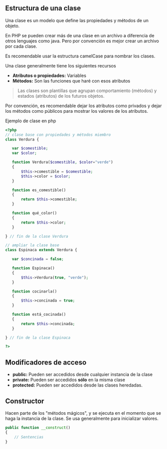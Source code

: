 ## Estructura de una clase

Una clase es un modelo que define las propiedades y métodos de un objeto.

En PHP se pueden crear más de una clase en un archivo a diferencia de otros lenguajes como java. Pero por convención es mejor crear un archivo por cada clase.

Es recomendable usar la estructura camelCase para nombrar los clases.

Una clase generalmente tiene los siguientes recursos
* __Atributos o propiedades:__ Variables 
* __Métodos:__ Son las funciones que haré con esos atributos


> Las clases son plantillas que agrupan comportamiento (métodos) y estados (atributos) de los futuros objetos.


Por convención, es recomendable dejar los atributos como privados y dejar los métodos como públicos para mostrar los valores de los atributos.

Ejemplo de clase en php 
```php
<?php
// clase base con propiedades y métodos miembro
class Verdura {

   var $comestible;
   var $color;

   function Verdura($comestible, $color="verde")
   {
       $this->comestible = $comestible;
       $this->color = $color;
   }

   function es_comestible()
   {
       return $this->comestible;
   }

   function qué_color()
   {
       return $this->color;
   }

} // fin de la clase Verdura

// ampliar la clase base
class Espinaca extends Verdura {

   var $concinada = false;

   function Espinaca()
   {
       $this->Verdura(true, "verde");
   }

   function cocinarla()
   {
       $this->concinada = true;
   }

   function está_cocinada()
   {
       return $this->concinada;
   }

} // fin de la clase Espinaca

?>
```

## Modificadores de acceso
* __public:__ Pueden ser accedidos desde cualquier instancia de la clase
* __private:__ Pueden ser accedidos __sólo__ en la misma clase
* __protected:__ Pueden ser accedidos desde las clases heredadas.

## Constructor
Hacen parte de los "métodos mágicos", y se ejecuta en el momento que se haga la instancia de la clase. Se usa generalmente para inicializar valores.

```php
public function __construct()
{
	// Sentencias
}
```
